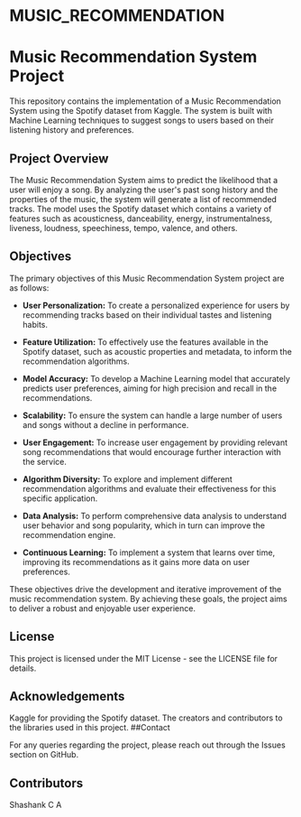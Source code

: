 # MUSIC_RECOMMENDATION
# Music Recommendation System Project

This repository contains the implementation of a Music Recommendation System using the Spotify dataset from Kaggle. The system is built with Machine Learning techniques to suggest songs to users based on their listening history and preferences.

## Project Overview

The Music Recommendation System aims to predict the likelihood that a user will enjoy a song. By analyzing the user's past song history and the properties of the music, the system will generate a list of recommended tracks. The model uses the Spotify dataset which contains a variety of features such as acousticness, danceability, energy, instrumentalness, liveness, loudness, speechiness, tempo, valence, and others.

## Objectives

The primary objectives of this Music Recommendation System project are as follows:

- **User Personalization:** To create a personalized experience for users by recommending tracks based on their individual tastes and listening habits.

- **Feature Utilization:** To effectively use the features available in the Spotify dataset, such as acoustic properties and metadata, to inform the recommendation algorithms.

- **Model Accuracy:** To develop a Machine Learning model that accurately predicts user preferences, aiming for high precision and recall in the recommendations.

- **Scalability:** To ensure the system can handle a large number of users and songs without a decline in performance.

- **User Engagement:** To increase user engagement by providing relevant song recommendations that would encourage further interaction with the service.

- **Algorithm Diversity:** To explore and implement different recommendation algorithms and evaluate their effectiveness for this specific application.

- **Data Analysis:** To perform comprehensive data analysis to understand user behavior and song popularity, which in turn can improve the recommendation engine.

- **Continuous Learning:** To implement a system that learns over time, improving its recommendations as it gains more data on user preferences.

These objectives drive the development and iterative improvement of the music recommendation system. By achieving these goals, the project aims to deliver a robust and enjoyable user experience.


## License

This project is licensed under the MIT License - see the LICENSE file for details.

## Acknowledgements

Kaggle for providing the Spotify dataset.
The creators and contributors to the libraries used in this project.
##Contact

For any queries regarding the project, please reach out through the Issues section on GitHub.

## Contributors

Shashank C A

